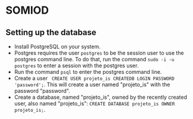 # SOMIOD

## Setting up the database

- Install PostgreSQL on your system.
- Postgres requires the user `postgres` to be the session user to use the postgres command line. To do that, run the command `sudo -i -u postgres` to enter a session with the postgres user.
- Run the command `psql` to enter the postgres command line. 
- Create a user ` CREATE USER projeto_is CREATEDB LOGIN PASSWORD 'password';`. This will create a user named "projeto_is" with the password "password".
- Create a database, named "projeto_is", owned by the recently created user, also named "projeto_is": `CREATE DATABASE projeto_is OWNER projeto_is;`.

